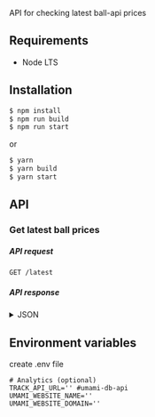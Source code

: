 API for checking latest ball-api prices

## Requirements

- Node LTS

## Installation

```sh
$ npm install
$ npm run build
$ npm run start
```

or

```sh
$ yarn
$ yarn build
$ yarn start
```

## API


### Get latest ball prices

##### API request

`GET /latest`

##### API response

<details>
<summary>JSON</summary>

```json
{status: "success",…}
response: {football_results: {football: {date: "เวลา", date1: "19:00น.", leag: "ลีก : ไทยลีก",…},…}}
football_results: {football: {date: "เวลา", date1: "19:00น.", leag: "ลีก : ไทยลีก",…},…}
football: {date: "เวลา", date1: "19:00น.", leag: "ลีก : ไทยลีก",…}
date: "เวลา"
date1: "19:00น."
leag: "ลีก : ไทยลีก"
st: "ผลเตะเข้าประตู แบงค็อก ยูไนเต็ด - ขอนแก่น ยูไนเต็ด"
team: "ทีมลงแข่ง แบงค็อก ยูไนเต็ด กับ ขอนแก่น ยูไนเต็ด"
football1: {date: "เวลา", date1: "02:00น.", leag: "ลีก : ลาลีกา", team: "ทีมลงแข่ง โอซาซูนา กับ เซบีญา",…}
date: "เวลา"
date1: "02:00น."
leag: "ลีก : ลาลีกา"
st: "ผลเตะเข้าประตู โอซาซูนา - เซบีญา"
team: "ทีมลงแข่ง โอซาซูนา กับ เซบีญา"
football2: {date: "เวลา", date1: "01:30น.", leag: "ลีก : บุนเดสลีกา",…}
date: "เวลา"
date1: "01:30น."
leag: "ลีก : บุนเดสลีกา"
st: "ผลเตะเข้าประตู ไฟร์บวร์ก - โบรุสเซีย ดอร์ทมุนด์"
them: "ทีมลงแข่ง ไฟร์บวร์ก กับ โบรุสเซีย ดอร์ทมุนด์"
football3: {date: "เวลา", date1: "18:00น.", leag: "ลีก : แชมเปี้ยนชิพ",…}
date: "เวลา"
date1: "18:00น."
leag: "ลีก : แชมเปี้ยนชิพ"
st: "ผลเตะเข้าประตู เชียงใหม่ ยูไนเต็ด - นครศรีธรรมราช"
them: "ทีมลงแข่ง เชียงใหม่ ยูไนเต็ด กับ นครศรีธรรมราช"
football4: {date: "เวลา", date1: "02:00น.", leag: "ลีก : ลีกเอิง", them: "ทีมลงแข่ง นองต์ส กับ ลีลล์",…}
date: "เวลา"
date1: "02:00น."
leag: "ลีก : ลีกเอิง"
st: "ผลเตะเข้าประตู นองต์ส - ลีลล์"
them: "ทีมลงแข่ง นองต์ส กับ ลีลล์"
status: "success"
```
  
```Facebook
 https://www.facebook.com/Yollayud.C7/
```
  

</details>

## Environment variables

create .env file

```
# Analytics (optional)
TRACK_API_URL='' #umami-db-api
UMAMI_WEBSITE_NAME=''
UMAMI_WEBSITE_DOMAIN=''
```
